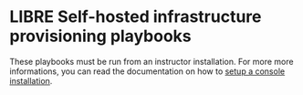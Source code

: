 # LIBRE Self-hosted infrastructure provisioning playbooks

These playbooks must be run from an instructor installation. For more more informations,
you can read the documentation on how to [setup a console installation](../../../install-console.md).
